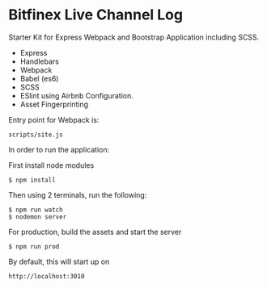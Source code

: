 # Bitfinex Live Channel Log

Starter Kit for Express Webpack and Bootstrap Application including SCSS.

  - Express
  - Handlebars
  - Webpack
  - Babel (es6)
  - SCSS
  - ESlint using Airbnb Configuration.
  - Asset Fingerprinting

Entry point for Webpack is:

```
scripts/site.js
```

In order to run the application:

First install node modules

```
$ npm install
```

Then using 2 terminals, run the following:

```
$ npm run watch
$ nodemon server
```

For production, build the assets and start the server

```
$ npm run prod
```

By default, this will start up on

```
http://localhost:3010
```